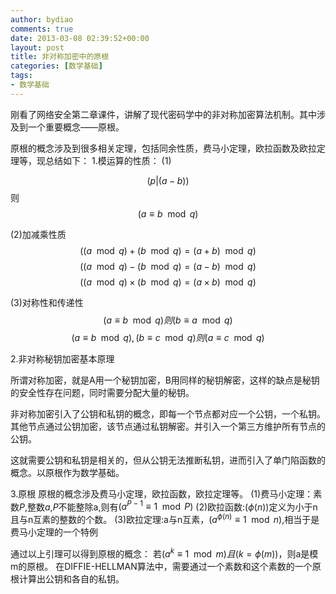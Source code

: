 ```yaml
---
author: bydiao
comments: true
date: 2013-03-08 02:39:52+00:00
layout: post
title: 非对称加密中的原根
categories: [数学基础]
tags:
- 数学基础
---
```


刚看了网络安全第二章课件，讲解了现代密码学中的非对称加密算法机制。其中涉及到一个重要概念——原根。

原根的概念涉及到很多相关定理，包括同余性质，费马小定理，欧拉函数及欧拉定理等，现总结如下：
1.模运算的性质：
(1)

$$ 
(p | (a-b) ) 
$$
则 
$$ 
(a \equiv b \mod q ) 
$$

(2)加减乘性质
$$
 ((a \mod q) + (b \mod q) = (a+b) \mod q) 
$$
$$ ((a \mod q) - (b \mod q) = (a-b) \mod q ) 
$$
$$((a \mod q) \times (b \mod q) = (a \times b) \mod q)$$

(3)对称性和传递性
$$(a \equiv b \mod q) 则 (b \equiv a \mod q)$$
$$(a \equiv b \mod q),(b \equiv c \mod q) 则(a \equiv c \mod q)$$

2.非对称秘钥加密基本原理

所谓对称加密，就是A用一个秘钥加密，B用同样的秘钥解密，这样的缺点是秘钥的安全性存在问题，同时需要分配大量的秘钥。

非对称加密引入了公钥和私钥的概念，即每一个节点都对应一个公钥，一个私钥。其他节点通过公钥加密，该节点通过私钥解密。并引入一个第三方维护所有节点的公钥。

这就需要公钥和私钥是相关的，但从公钥无法推断私钥，进而引入了单门陷函数的概念。以原根作为数学基础。

3.原根
原根的概念涉及费马小定理，欧拉函数，欧拉定理等。
(1)费马小定理：素数$P$,整数$a$,$P$不能整除a,则有$(a^{P-1} \equiv 1 \mod P)$
(2)欧拉函数:$(\phi(n))$定义为小于n且与n互素的整数的个数。
(3)欧拉定理:a与n互素，$(a^{\phi(n) }\equiv 1 \mod n)$,相当于是费马小定理的一个特例

通过以上引理可以得到原根的概念：
若$(a^k \equiv 1 \mod m)且(k = \phi(m))$，则a是模m的原根。
在DIFFIE-HELLMAN算法中，需要通过一个素数和这个素数的一个原根计算出公钥和各自的私钥。
